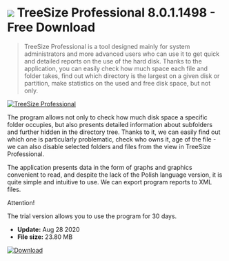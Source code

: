 # ![](https://cdn.softexe.net/static/icon/f/treesize-professional-9695.png) TreeSize Professional 8.0.1.1498 - Free Download

> TreeSize Professional is a tool designed mainly for system administrators and more advanced users who can use it to get quick and detailed reports on the use of the hard disk. Thanks to the application, you can easily check how much space each file and folder takes, find out which directory is the largest on a given disk or partition, make statistics on the used and free disk space, but not only.

[![TreeSize Professional](https://gallery.dpcdn.pl/imgc/Tools/58175/g_-_420x350_1.5_-_x20150413084145_0.jpg)](https://softexe.net/win/disks-files/other/treesize-professional:afae.html)

The program allows not only to check how much disk space a specific folder occupies, but also presents detailed information about subfolders and further hidden in the directory tree. Thanks to it, we can easily find out which one is particularly problematic, check who owns it, age of the file - we can also disable selected folders and files from the view in TreeSize Professional.
 
 The application presents data in the form of graphs and graphics convenient to read, and despite the lack of the Polish language version, it is quite simple and intuitive to use. We can export program reports to XML files.
 
 Attention!
 
 The trial version allows you to use the program for 30 days.


- **Update:** Aug 28 2020
- **File size:** 23.80 MB

[![Download](https://cdn.softexe.net/static/img/download.png)](https://softexe.net/win/disks-files/other/treesize-professional:afae.html)

